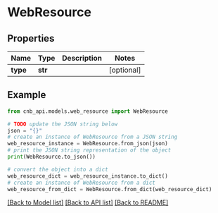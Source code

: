 # WebResource


## Properties

Name | Type | Description | Notes
------------ | ------------- | ------------- | -------------
**type** | **str** |  | [optional] 

## Example

```python
from cnb_api.models.web_resource import WebResource

# TODO update the JSON string below
json = "{}"
# create an instance of WebResource from a JSON string
web_resource_instance = WebResource.from_json(json)
# print the JSON string representation of the object
print(WebResource.to_json())

# convert the object into a dict
web_resource_dict = web_resource_instance.to_dict()
# create an instance of WebResource from a dict
web_resource_from_dict = WebResource.from_dict(web_resource_dict)
```
[[Back to Model list]](../README.md#documentation-for-models) [[Back to API list]](../README.md#documentation-for-api-endpoints) [[Back to README]](../README.md)


